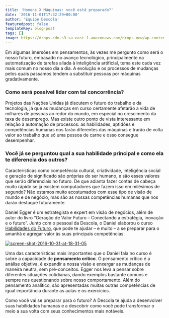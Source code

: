 ```yaml
---
title: 'Homens X Máquinas: você está preparado?'
date: '2016-11-01T17:32:29+00:00'
author: 'Equipe Descola'
featuredpost: false
templateKey: blog-post
tags: []
image: https://drops-cdn.s3.sa-east-1.amazonaws.com/drops-new/wp-content/uploads/2016/11/01172008/habilidades_futuro-150x150.jpg
---
```

<div><div>Em algumas imersões em pensamentos, às vezes me pergunto como será o nosso futuro, embasado no avanço tecnológico, principalmente na automatização de tarefas aliada à inteligência artificial, tema este cada vez mais comum no nosso dia a dia. A evolução e os processos de mudanças pelos quais passamos tendem a substituir pessoas por máquinas gradativamente.

### Como será possível lidar com tal concorrência?

Projetos das Nações Unidas já discutem o futuro do trabalho e da tecnologia, já que as mudanças em curso certamente afetarão a vida de milhares de pessoas ao redor do mundo, em especial no crescimento da taxa de desemprego. Mas existe outro ponto de vista interessante em relação à automação de processos: as habilidades, aptidões e competências humanas nos farão diferentes das máquinas e trarão de volta valor ao trabalho que só uma pessoa de carne e osso consegue desempenhar.

### Você já se perguntou qual a sua habilidade principal e como ela te diferencia dos outros?

Características como competência cultural, criatividade, inteligência social e geração de significado são próprias do ser humano, e são esses valores que serão diferenciais no futuro. De que adianta fazer contas de cabeça muito rápido se já existem computadores que fazem isso em milésimos de segundo? Não estamos muito acostumados com esse tipo de visão de mundo e de negócio, mas são as nossas competências humanas que nos darão destaque futuramente.

Daniel Egger é um estrategista e expert em visão de negócios, além de autor do livro “Geração de Valor Futuro – Conectando a estratégia, inovação e o futuro”. Junto com o pessoal da Descola, o Daniel elaborou o curso [Habilidades do Futuro](http://descola.org/curso/habilidades-do-futuro), que pode te ajudar – e muito – a se preparar para o amanhã e agregar valor às suas principais competências.

[![screen-shot-2016-10-31-at-18-31-05](https://descola.org/drops/wp-content/uploads/2016/10/Screen-Shot-2016-10-31-at-18.31.05-300x148.jpg)](http://descola.org/curso/habilidades-do-futuro)

Uma das características mais importantes que o Daniel fala no curso é sobre a capacidade de **pensamento crítico**. O pensamento crítico é a análise objetiva, é expandir a nossa visão e enxergar as mudanças de maneira neutra, sem pré-conceitos. Egger nos leva a pensar sobre diferentes situações cotidianas, dando exemplos bastante comuns e sempre nos questionando sobre nosso comportamento. Além do pensamento analítico, são apresentadas muitas outras competências de igual importância durante as aulas e os exercícios.

Como você vai se preparar para o futuro? A Descola te ajuda a desenvolver suas habilidades humanas e a descobrir como você pode transformar o meio a sua volta com seus conhecimentos mais notáveis.

</div></div>